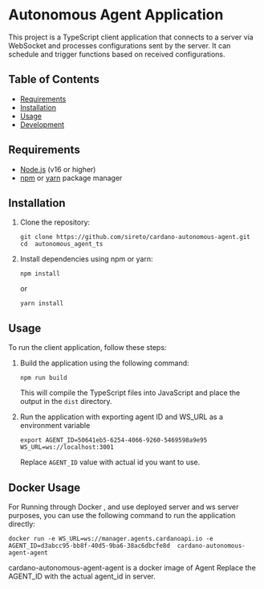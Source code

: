 #  Autonomous Agent Application

This project is a TypeScript client application that connects to a server via WebSocket and processes configurations sent by the server. It can schedule and trigger functions based on received configurations.

## Table of Contents
- [Requirements](#requirements)
- [Installation](#installation)
- [Usage](#usage)
- [Development](#development)

## Requirements

- [Node.js](https://nodejs.org/) (v16 or higher)
- [npm](https://www.npmjs.com/) or [yarn](https://yarnpkg.com/) package manager

## Installation

1. Clone the repository:

    ```shell
    git clone https://github.com/sireto/cardano-autonomous-agent.git
    cd  autonomous_agent_ts
    ```

2. Install dependencies using npm or yarn:

    ```shell
    npm install
    ```

    or

    ```shell
    yarn install
    ```

## Usage

To run the client application, follow these steps:

1. Build the application using the following command:

    ```shell
    npm run build
    ```

    This will compile the TypeScript files into JavaScript and place the output in the `dist` directory.

2. Run the application with exporting  agent ID  and WS_URL as a environment variable

    ```shell
    export AGENT_ID=50641eb5-6254-4066-9260-5469598a9e95  WS_URL=ws://localhost:3001

    ```

    Replace `AGENT_ID` value with actual id  you want to use.

## Docker Usage

For Running through Docker , and use deployed server and ws server purposes, you can use the following command to run the application directly:

```shell
docker run -e WS_URL=ws://manager.agents.cardanoapi.io -e AGENT_ID=d3abcc95-bb8f-40d5-9ba6-38ac6dbcfe8d  cardano-autonomous-agent-agent

```
cardano-autonomous-agent-agent   is a docker image of Agent
Replace the AGENT_ID with the actual agent_id in server.
